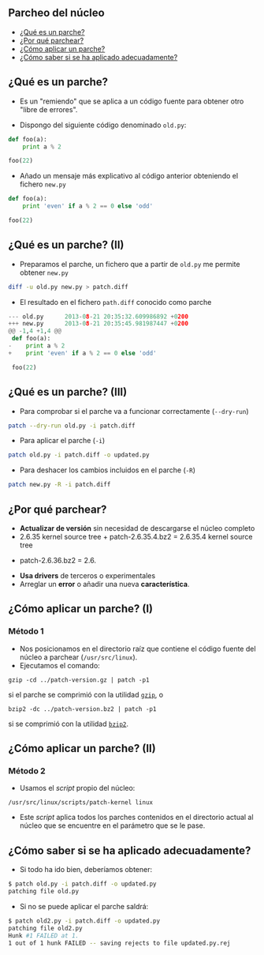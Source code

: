 ## Parcheo del núcleo
* [¿Qué es un parche?](#/3/2)
* [¿Por qué parchear?](#/3/6)
* [¿Cómo aplicar un parche?](#/3/7)
* [¿Cómo saber si se ha aplicado adecuadamente?](#/3/9)



## ¿Qué es un parche?

* Es un "remiendo" que se aplica a un código fuente para obtener otro "libre de errores".

* Dispongo del siguiente código denominado `old.py`:

``` python
def foo(a):
    print a % 2

foo(22)
```

* Añado un mensaje más explicativo al código anterior obteniendo el fichero `new.py`

``` python
def foo(a):
    print 'even' if a % 2 == 0 else 'odd'

foo(22)
```



## ¿Qué es un parche? (II)

* Preparamos el parche, un fichero que a partir de `old.py` me permite obtener `new.py`
``` bash
diff -u old.py new.py > patch.diff
```
* El resultado en el fichero `path.diff` conocido como parche

```python
--- old.py      2013-08-21 20:35:32.609986892 +0200
+++ new.py      2013-08-21 20:35:45.981987447 +0200
@@ -1,4 +1,4 @@
 def foo(a):
-    print a % 2
+    print 'even' if a % 2 == 0 else 'odd'

 foo(22)
```



## ¿Qué es un parche? (III)
* Para comprobar si el parche va a funcionar correctamente (`--dry-run`)
``` bash
patch --dry-run old.py -i patch.diff
```
* Para aplicar el parche (`-i`)
``` bash
patch old.py -i patch.diff -o updated.py
```
* Para deshacer los cambios incluidos en el parche (`-R`)
``` bash
patch new.py -R -i patch.diff
```



## ¿Por qué parchear?

* **Actualizar de versión** sin necesidad de descargarse el núcleo completo
 * 2.6.35 kernel source tree  + patch-2.6.35.4.bz2  = 2.6.35.4 kernel source tree
 + patch-2.6.36.bz2 = 2.6.
* **Usa drivers** de terceros o experimentales
* Arreglar un **error** o añadir una nueva **característica**.



## ¿Cómo aplicar un parche? (I)
### Método 1

* Nos posicionamos en el directorio raíz que contiene el código fuente del núcleo a parchear (`/usr/src/linux`).
* Ejecutamos el comando:
```shell
gzip -cd ../patch-version.gz | patch -p1
```
si el parche se comprimió con la utilidad [`gzip`](http://www.gzip.org/), o
```shell
bzip2 -dc ../patch-version.bz2 | patch -p1
```
si se comprimió con la utilidad [`bzip2`](http://www.bzip.org/).



## ¿Cómo aplicar un parche? (II)
### Método 2

* Usamos el *script* propio del núcleo:
```shell
/usr/src/linux/scripts/patch-kernel linux
```
* Este *script* aplica todos los parches contenidos en el directorio actual al núcleo que se encuentre en el parámetro que se le pase.



## ¿Cómo saber si se ha aplicado adecuadamente?

* Si todo ha ido bien, deberíamos obtener:
```bash
$ patch old.py -i patch.diff -o updated.py
patching file old.py
```
* Si no se puede aplicar el parche saldrá:
```bash
$ patch old2.py -i patch.diff -o updated.py
patching file old2.py
Hunk #1 FAILED at 1.
1 out of 1 hunk FAILED -- saving rejects to file updated.py.rej
```

